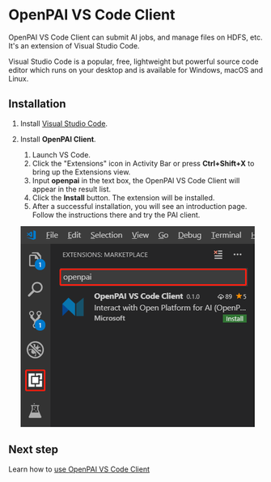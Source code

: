 # OpenPAI VS Code Client

OpenPAI VS Code Client can submit AI jobs, and manage files on HDFS, etc. It's  an extension of Visual Studio Code.

Visual Studio Code is a popular, free, lightweight but powerful source code editor which runs on your desktop and is available for Windows, macOS and Linux.

## Installation

1. Install [Visual Studio Code](https://code.visualstudio.com/).

2. Install **OpenPAI Client**.

    1. Launch VS Code.
    2. Click the "Extensions" icon in Activity Bar or press **Ctrl+Shift+X** to bring up the Extensions view.
    3. Input **openpai** in the text box, the OpenPAI VS Code Client will appear in the result list.
    4. Click the **Install** button. The extension will be installed.
    5. After a successful installation, you will see an introduction page. Follow the instructions there and try the PAI client.

    ![Extension](./assets/ext-install-1.png)

## Next step

Learn how to [use OpenPAI VS Code Client](./README.md)
